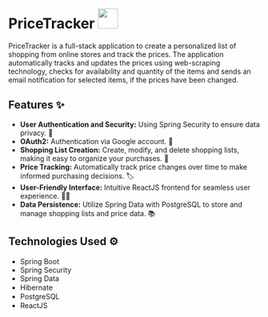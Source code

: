 # PriceTracker <img src="https://github.com/aghajanyanartur/Price-Tracker/assets/111218857/d7d7247e-59ae-466a-8851-64defb872272" width="40">
PriceTracker is a full-stack application to create a personalized list of shopping from online stores and track the prices. The application automatically tracks and updates the prices using web-scraping technology, checks for availability and quantity of the items and sends an email notification for selected items, if the prices have been changed.

## Features ✨
- **User Authentication and Security:** Using Spring Security to ensure data privacy. 🔐
- **OAuth2:** Authentication via Google account. 🔑
- **Shopping List Creation:** Create, modify, and delete shopping lists, making it easy to organize your purchases. 🛒
- **Price Tracking:** Automatically track price changes over time to make informed purchasing decisions. 🏷️
- **User-Friendly Interface:** Intuitive ReactJS frontend for seamless user experience. 🧑‍💻
- **Data Persistence:** Utilize Spring Data with PostgreSQL to store and manage shopping lists and price data. 📚

## Technologies Used ⚙️
- Spring Boot <img src="https://github.com/aghajanyanartur/PriceTracker/assets/111218857/7e5f5e32-3355-4382-872b-1058cf9d6c8f" width="15">
- Spring Security <img src="https://github.com/aghajanyanartur/PriceTracker/assets/111218857/126be312-3344-434b-b7ac-0d16fac69bb0" width="13">
- Spring Data <img src="https://github.com/aghajanyanartur/PriceTracker/assets/111218857/0247a3db-eadb-4670-ab73-0156acb6a956" width="13">
- Hibernate <img src="https://github.com/aghajanyanartur/PriceTracker/assets/111218857/0b397e3d-8ccd-42ef-815c-9a42a7b3023e" width="15">
- PostgreSQL <img src="https://github.com/aghajanyanartur/PriceTracker/assets/111218857/4f274c0d-8c77-44b4-9012-ba8e67933a83" width="15">
- ReactJS <img src="https://github.com/aghajanyanartur/PriceTracker/assets/111218857/f160e213-54b5-41b6-ab04-98262878490d" width="15">
